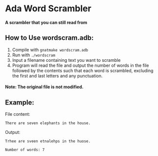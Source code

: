 # Ada Word Scrambler
#### A scrambler that you can still read from

## How to Use wordscram.adb:

1. Compile with `gnatmake wordscram.adb`
2. Run with `./wordscram`
3. Input a filename containing text you want to scramble
5. Program will read the file and output the number of words in the file followed by the contents such that each word is scrambled, excluding the first and last letters and any punctuation.

#### Note: The original file is not modified.

## Example:
File content: 
```
There are seven elephants in the house.
```

Output:
```
Trhee are sveen etnalehps in the huose.

Number of words: 7
```
